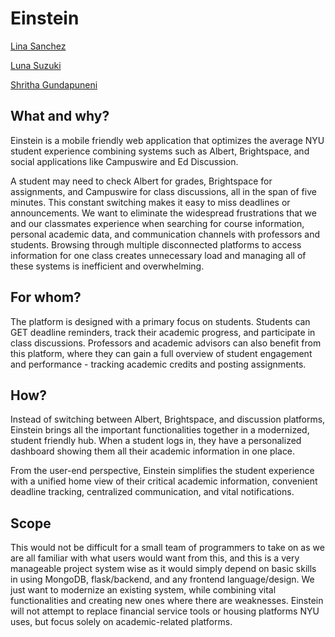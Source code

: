 # Einstein
[Lina Sanchez](https://github.com/linahsan)

[Luna Suzuki](https://github.com/lunasuzukii)

[Shritha Gundapuneni](https://github.com/shrithag)


## What and why?

Einstein is a mobile friendly web application that optimizes the average NYU student experience combining systems such as Albert, Brightspace, and social applications like Campuswire and Ed Discussion. 

A student may need to check Albert for grades, Brightspace for assignments, and Campuswire for class discussions, all in the span of five minutes. This constant switching makes it easy to miss deadlines or announcements. We want to eliminate the widespread frustrations that we and our classmates experience when searching for course information, personal academic data, and communication channels with professors and students. Browsing through multiple disconnected platforms to access information for one class creates unnecessary load and managing all of these systems is inefficient and overwhelming.

## For whom?

The platform is designed with a primary focus on students. Students can GET deadline reminders, track their academic progress, and participate in class discussions. Professors and academic advisors can also benefit from this platform, where they can gain a full overview of student engagement and performance - tracking academic credits and posting assignments.

## How?

Instead of switching between Albert, Brightspace, and discussion platforms, Einstein brings all the important functionalities together in a modernized, student friendly hub. When a student logs in, they have a personalized dashboard showing them all their academic information in one place.

From the user-end perspective, Einstein simplifies the student experience with a unified home view of their critical academic information, convenient deadline tracking, centralized communication, and vital notifications.

## Scope

This would not be difficult for a small team of programmers to take on as we are all familiar with what users would want from this, and this is a very manageable project system wise as it would simply depend on basic skills in using MongoDB, flask/backend, and any frontend language/design. We just want to modernize an existing system, while combining vital functionalities and creating new ones where there are weaknesses. Einstein will not attempt to replace financial service tools or housing platforms NYU uses, but focus solely on academic-related platforms.

